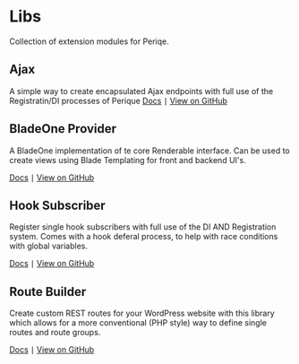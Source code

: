 # Libs

Collection of extension modules for Periqe.

## Ajax

A simple way to create encapsulated Ajax endpoints with full use of the Registratin/DI processes of Perique
[Docs](Ajax/index.md) ∣ [View on GitHub](https://github.com/Pink-Crab/Perique-Ajax/)

## BladeOne Provider

A BladeOne implementation of te core Renderable interface. Can be used to create views using Blade Templating for front and backend UI's.

[Docs](BladeOne_Provider/index.md) ∣ [View on GitHub](https://github.com/Pink-Crab/Perique-BladeOne-Provider)

## Hook Subscriber

Register single hook subscribers with full use of the DI AND Registration system. Comes with a hook deferal process, to help with race conditions with global variables.

[Docs](Hook_Subscriber/index.md) ∣ [View on GitHub](https://github.com/Pink-Crab/Perique-Hook-Subscriber)

## Route Builder

Create custom REST routes for your WordPress website with this library which allows for a more conventional (PHP style) way to define single routes and route groups. 

[Docs](Hook_Subscriber/index.md) ∣ [View on GitHub](https://github.com/Pink-Crab/Perique-Hook-Subscriber)